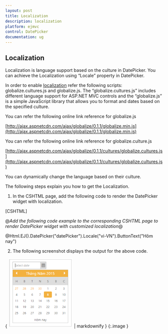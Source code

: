 ```yaml
---
layout: post
title: Localization
description: localization
platform: ejmvc
control: DatePicker
documentation: ug
---
```


## Localization

Localization is language support based on the culture in DatePicker. You can achieve the Localization using “Locale” property in DatePicker.

In order to enable [localization](http://help.syncfusion.com/ug/js/default.htm) refer the following scripts: globalize.cultures.js and globalize.js. The “globalize.cultures.js” includes different language support for ASP.NET MVC controls and the “globalize.js” is a simple JavaScript library that allows you to format and dates based on the specified culture.

You can refer the following online link reference for globalize.js

[http://ajax.aspnetcdn.com/ajax/globalize/0.1.1/globalize.min.js](http://ajax.aspnetcdn.com/ajax/globalize/0.1.1/globalize.min.js)

You can refer the following online link reference for globalize.culture.js

[http://ajax.aspnetcdn.com/ajax/globalize/0.1.1/cultures/globalize.cultures.js](http://ajax.aspnetcdn.com/ajax/globalize/0.1.1/cultures/globalize.cultures.js)

You can dynamically change the language based on their culture.

The following steps explain you how to get the Localization.

1. In the CSHTML page, add the following code to render the DatePicker widget with localization.



[CSHTML]

@*Add the following code example to the corresponding CSHTML page to render DatePicker widget with customized localization*@

@Html.EJ().DatePicker("datePicker").Locale("vi-VN").ButtonText("Hôm nay")



2.  The following screenshot displays the output for the above code.



{ ![](Localization_images/Localization_img1.png) | markdownify }
{:.image }


